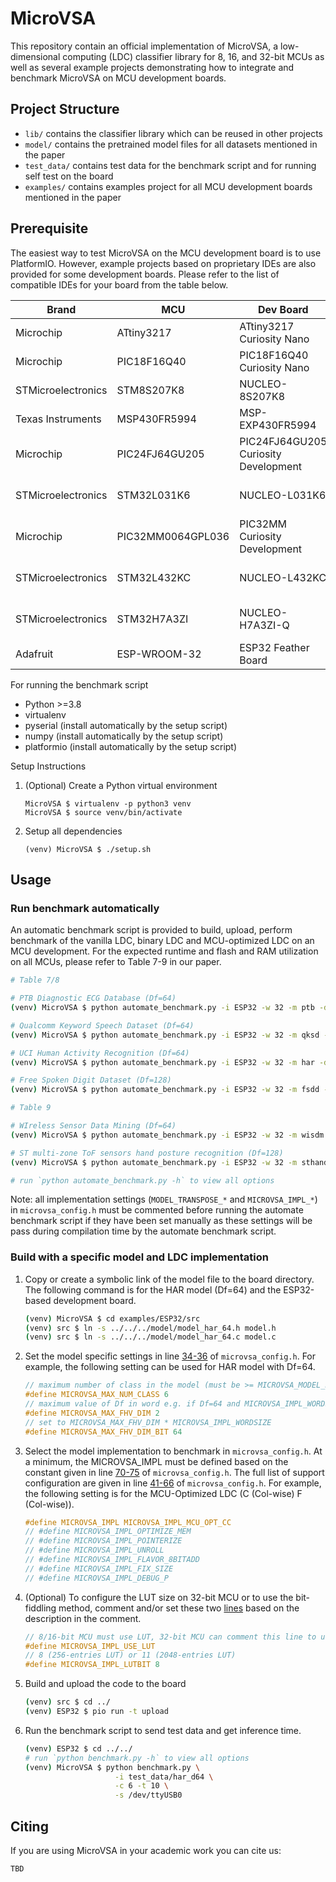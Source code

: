 # MicroVSA

This repository contain an official implementation of MicroVSA, a low-dimensional computing (LDC) classifier library for 8, 16, and 32-bit MCUs as well as several example projects demonstrating how to integrate and benchmark MicroVSA on MCU development boards. 

## Project Structure

- `lib/` contains the classifier library which can be reused in other projects
- `model/` contains the pretrained model files for all datasets mentioned in the paper
- `test_data/` contains test data for the benchmark script and for running self test on the board
- `examples/` contains examples project for all MCU development boards mentioned in the paper

## Prerequisite

The easiest way to test MicroVSA on the MCU development board is to use PlatformIO. However, example projects based on proprietary IDEs are also provided for some development boards. Please refer to the list of compatible IDEs for your board from the table below.

| Brand | MCU | Dev Board | IDE |
|-------|-----|-----------|-----|
| Microchip | ATtiny3217 | ATtiny3217 Curiosity Nano | Microchip MPLAB X |
| Microchip | PIC18F16Q40 | PIC18F16Q40 Curiosity Nano | Microchip MPLAB X |
| STMicroelectronics | STM8S207K8 | NUCLEO-8S207K8 | PlatformIO |
| Texas Instruments | MSP430FR5994 | MSP-EXP430FR5994 | TI CCS Cloud / PlatformIO |
| Microchip | PIC24FJ64GU205 | PIC24FJ64GU205 Curiosity Development | Microchip MPLAB X |
| STMicroelectronics | STM32L031K6 | NUCLEO-L031K6 | ST STM32CubeIDE / PlatformIO |
| Microchip | PIC32MM0064GPL036 | PIC32MM Curiosity Development | Microchip MPLAB X |
| STMicroelectronics | STM32L432KC | NUCLEO-L432KC | ST STM32CubeIDE / PlatformIO |
| STMicroelectronics | STM32H7A3ZI | NUCLEO-H7A3ZI-Q | ST STM32CubeIDE / PlatformIO |
| Adafruit | ESP-WROOM-32 | ESP32 Feather Board | PlatformIO |

For running the benchmark script

- Python >=3.8
- virtualenv
- pyserial (install automatically by the setup script)
- numpy (install automatically by the setup script)
- platformio (install automatically by the setup script)

Setup Instructions

1. (Optional) Create a Python virtual environment

    ```
    MicroVSA $ virtualenv -p python3 venv
    MicroVSA $ source venv/bin/activate
    ```

2. Setup all dependencies

    ```
    (venv) MicroVSA $ ./setup.sh
    ```

## Usage

### Run benchmark automatically

An automatic benchmark script is provided to build, upload, perform benchmark of the vanilla LDC, binary LDC and MCU-optimized LDC on an MCU development. For the expected runtime and flash and RAM utilization on all MCUs, please refer to Table 7-9 in our paper.

```bash
# Table 7/8

# PTB Diagnostic ECG Database (Df=64) 
(venv) MicroVSA $ python automate_benchmark.py -i ESP32 -w 32 -m ptb -d 64 -c 2 -s /dev/ttyUSB0

# Qualcomm Keyword Speech Dataset (Df=64) 
(venv) MicroVSA $ python automate_benchmark.py -i ESP32 -w 32 -m qksd -d 64 -c 2 -s /dev/ttyUSB0

# UCI Human Activity Recognition (Df=64) 
(venv) MicroVSA $ python automate_benchmark.py -i ESP32 -w 32 -m har -d 64 -c 6 -s /dev/ttyUSB0

# Free Spoken Digit Dataset (Df=128) 
(venv) MicroVSA $ python automate_benchmark.py -i ESP32 -w 32 -m fsdd -d 128 -c 10 -s /dev/ttyUSB0

# Table 9

# WIreless Sensor Data Mining (Df=64) 
(venv) MicroVSA $ python automate_benchmark.py -i ESP32 -w 32 -m wisdm -d 64 -c 4 -s /dev/ttyUSB0

# ST multi-zone ToF sensors hand posture recognition (Df=128) 
(venv) MicroVSA $ python automate_benchmark.py -i ESP32 -w 32 -m sthand -d 128 -c 8 -s /dev/ttyUSB0

# run `python automate_benchmark.py -h` to view all options
```

Note: all implementation settings (`MODEL_TRANSPOSE_*` and `MICROVSA_IMPL_*`) in `microvsa_config.h` must be commented before running the automate benchmark script if they have been set manually as these settings will be pass during compilation time by the automate benchmark script. 

### Build with a specific model and LDC implementation

1. Copy or create a symbolic link of the model file to the board directory. The following command is for the HAR model (Df=64) and the ESP32-based development board.

    ```bash
    (venv) MicroVSA $ cd examples/ESP32/src
    (venv) src $ ln -s ../../../model/model_har_64.h model.h
    (venv) src $ ln -s ../../../model/model_har_64.c model.c
    ```

2. Set the model specific settings in line [34-36](https://github.com/nuntipat/MicroVSA/blob/main/lib/microvsa_config.h#L34-L36) of `microvsa_config.h`. For example, the following setting can be used for HAR model with Df=64.

    ```C
    // maximum number of class in the model (must be >= MICROVSA_MODEL_NUM_CLASS in model.h)
    #define MICROVSA_MAX_NUM_CLASS 6
    // maximum value of Df in word e.g. if Df=64 and MICROVSA_IMPL_WORDSIZE=32, set this value to 2
    #define MICROVSA_MAX_FHV_DIM 2
    // set to MICROVSA_MAX_FHV_DIM * MICROVSA_IMPL_WORDSIZE
    #define MICROVSA_MAX_FHV_DIM_BIT 64
    ```

3. Select the model implementation to benchmark in `microvsa_config.h`. At a minimum, the MICROVSA_IMPL must be defined based on the constant given in line [70-75](https://github.com/nuntipat/MicroVSA/blob/main/lib/microvsa_config.h#L70-L75) of `microvsa_config.h`. The full list of support configuration are given in line [41-66](https://github.com/nuntipat/MicroVSA/blob/main/lib/microvsa_config.h#L41-L66) of `microvsa_config.h`. For example, the following setting is for the MCU-Optimized LDC (C (Col-wise) F (Col-wise)).

    ```C
    #define MICROVSA_IMPL MICROVSA_IMPL_MCU_OPT_CC
    // #define MICROVSA_IMPL_OPTIMIZE_MEM
    // #define MICROVSA_IMPL_POINTERIZE
    // #define MICROVSA_IMPL_UNROLL
    // #define MICROVSA_IMPL_FLAVOR_8BITADD
    // #define MICROVSA_IMPL_FIX_SIZE
    // #define MICROVSA_IMPL_DEBUG_P
    ```

4. (Optional) To configure the LUT size on 32-bit MCU or to use the bit-fiddling method, comment and/or set these two [lines](https://github.com/nuntipat/MicroVSA/blob/main/lib/microvsa_config.h#L29-L30) based on the description in the comment.

    ```C
    // 8/16-bit MCU must use LUT, 32-bit MCU can comment this line to use hamming weight based implementation
    #define MICROVSA_IMPL_USE_LUT
    // 8 (256-entries LUT) or 11 (2048-entries LUT)
    #define MICROVSA_IMPL_LUTBIT 8              
    ```

5. Build and upload the code to the board

    ```bash
    (venv) src $ cd ../
    (venv) ESP32 $ pio run -t upload
    ```

6. Run the benchmark script to send test data and get inference time. 

    ```bash
    (venv) ESP32 $ cd ../../
    # run `python benchmark.py -h` to view all options
    (venv) MicroVSA $ python benchmark.py \
                        -i test_data/har_d64 \
                        -c 6 -t 10 \
                        -s /dev/ttyUSB0
    ```

## Citing

If you are using MicroVSA in your academic work you can cite us:

```
TBD
```